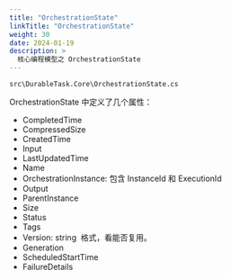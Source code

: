 ```yaml
---
title: "OrchestrationState"
linkTitle: "OrchestrationState"
weight: 30
date: 2024-01-19
description: >
  核心编程模型之 OrchestrationState
---
```




`src\DurableTask.Core\OrchestrationState.cs`

OrchestrationState 中定义了几个属性：

- CompletedTime
- CompressedSize
- CreatedTime
- Input
- LastUpdatedTime
- Name
- OrchestrationInstance: 包含 InstanceId 和 ExecutionId
- Output
- ParentInstance
- Size
- Status
- Tags
- Version: string  格式，看能否复用。
- Generation
- ScheduledStartTime
- FailureDetails



